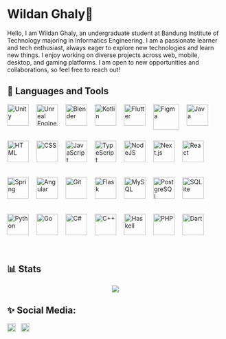 # Wildan Ghaly👋
Hello, I am Wildan Ghaly, an undergraduate student at Bandung Institute of Technology majoring in Informatics Engineering. I am a passionate learner and tech enthusiast, always eager to explore new technologies and learn new things. I enjoy working on diverse projects across web, mobile, desktop, and gaming platforms. I am open to new opportunities and collaborations, so feel free to reach out!

## 🧰 Languages and Tools
<img align="left" alt="Unity" width="50px" style="padding-right:15px;" src="https://cdn.jsdelivr.net/gh/devicons/devicon/icons/unity/unity-original.svg" />
<img align="left" alt="Unreal Engine" width="50px" style="padding-right:15px;" src="https://cdn.jsdelivr.net/gh/devicons/devicon/icons/unrealengine/unrealengine-original.svg" />
<img align="left" alt="Blender" width="50px" style="padding-right:15px;" src="https://cdn.jsdelivr.net/gh/devicons/devicon/icons/blender/blender-original.svg" />
<img align="left" alt="Kotlin" width="50px" style="padding-right:15px;" src="https://cdn.jsdelivr.net/gh/devicons/devicon/icons/kotlin/kotlin-original.svg" />
<img align="left" alt="Flutter" width="50px" style="padding-right:15px;" src="https://cdn.jsdelivr.net/gh/devicons/devicon/icons/flutter/flutter-original.svg" />
<img align="left" alt="Figma" width="60px" style="padding-right:15px;" src="https://cdn.jsdelivr.net/gh/devicons/devicon/icons/figma/figma-original.svg" />
<img align="left" alt="Java" width="50px" style="padding-right:15px;" src="https://cdn.jsdelivr.net/gh/devicons/devicon/icons/java/java-original.svg"/>
<br/><br/><br/><br/><br/>
<img align="left" alt="HTML" width="50px" style="padding-right:15px;" src="https://cdn.jsdelivr.net/gh/devicons/devicon/icons/html5/html5-plain.svg" />
<img align="left" alt="CSS" width="50px" style="padding-right:15px;" src="https://cdn.jsdelivr.net/gh/devicons/devicon/icons/css3/css3-plain.svg" />
<img align="left" alt="JavaScript" width="50px" style="padding-right:15px;" src="https://cdn.jsdelivr.net/gh/devicons/devicon/icons/javascript/javascript-plain.svg" />
<img align="left" alt="TypeScript" width="50px" style="padding-right:15px;" src="https://cdn.jsdelivr.net/gh/devicons/devicon/icons/typescript/typescript-plain.svg" />
<img align="left" alt="NodeJS" width="50px" style="padding-right:15px;" src="https://cdn.jsdelivr.net/gh/devicons/devicon/icons/nodejs/nodejs-original.svg" />
<img align="left" alt="Next.js" width="50px" style="padding-right:15px;" src="https://cdn.jsdelivr.net/gh/devicons/devicon/icons/nextjs/nextjs-original.svg" />
<img align="left" alt="React" width="50px" style="padding-right:15px;" src="https://cdn.jsdelivr.net/gh/devicons/devicon/icons/react/react-original.svg" />
<br/><br/><br/><br/><br/>
<img align="left" alt="Spring" width="50px" style="padding-right:15px;" src="https://cdn.jsdelivr.net/gh/devicons/devicon/icons/spring/spring-original.svg" />
<img align="left" alt="Angular" width="50px" style="padding-right:15px;" src="https://cdn.jsdelivr.net/gh/devicons/devicon/icons/angularjs/angularjs-plain.svg" />
<img align="left" alt="Git" width="50px" style="padding-right:15px;" src="https://cdn.jsdelivr.net/gh/devicons/devicon/icons/git/git-original.svg" />
<img align="left" alt="Flask" width="50px" style="padding-right:15px;" src="https://cdn.jsdelivr.net/gh/devicons/devicon/icons/flask/flask-original.svg" />
<img align="left" alt="MySQL" width="50px" style="padding-right:15px;" src="https://cdn.jsdelivr.net/gh/devicons/devicon/icons/mysql/mysql-original.svg" />
<img align="left" alt="PostgreSQL" width="50px" style="padding-right:15px;" src="https://cdn.jsdelivr.net/gh/devicons/devicon/icons/postgresql/postgresql-original.svg" />
<img align="left" alt="SQLite" width="50px" style="padding-right:15px;" src="https://cdn.jsdelivr.net/gh/devicons/devicon/icons/sqlite/sqlite-original.svg" />
<br/><br/><br/><br/><br/>
<img align="left" alt="Python" width="50px" style="padding-right:15px;" src="https://cdn.jsdelivr.net/gh/devicons/devicon/icons/python/python-plain.svg" />
<img align="left" alt="Go" width="50px" style="padding-right:15px;" src="https://cdn.jsdelivr.net/gh/devicons/devicon/icons/go/go-original.svg" />
<img align="left" alt="C#" width="50px" style="padding-right:15px;" src="https://cdn.jsdelivr.net/gh/devicons/devicon/icons/csharp/csharp-original.svg" />
<img align="left" alt="C++" width="50px" style="padding-right:15px;" src="https://cdn.jsdelivr.net/gh/devicons/devicon/icons/cplusplus/cplusplus-line.svg" />
<img align="left" alt="Haskell" width="50px" style="padding-right:15px;" src="https://cdn.jsdelivr.net/gh/devicons/devicon/icons/haskell/haskell-original.svg" />
<img align="left" alt="PHP" width="50px" style="padding-right:15px;" src="https://cdn.jsdelivr.net/gh/devicons/devicon/icons/php/php-original.svg" />
<img align="left" alt="Dart" width="50px" style="padding-right:15px;" src="https://cdn.jsdelivr.net/gh/devicons/devicon/icons/dart/dart-original.svg" />
<br/><br/><br/><br/><br/>

## 📊 Stats
<p align="center">
    <a href="https://github.com/wildanghaly/wildanghaly">
        <img src="https://github-readme-stats.vercel.app/api?username=wildanghaly&show_icons=true&count_private=true&theme=dracula" />
    </a>
</p>

## ✨ Social Media:
<p align="left">
<a href="https://www.linkedin.com/in/wildan-ghaly/" target="blank">
<img align="center" src="https://raw.githubusercontent.com/rahuldkjain/github-profile-readme-generator/master/src/images/icons/Social/linked-in-alt.svg" alt="linkedin" height="20" width="20" /></a> &nbsp
<a href="https://www.instagram.com/wildanghaly/" target="blank"><img align="center" src="https://raw.githubusercontent.com/rahuldkjain/github-profile-readme-generator/master/src/images/icons/Social/instagram.svg" alt="instagram" height="20" width="20" /></a> &nbsp
</p>
<!--
**WildanGhaly/WildanGhaly** is a ✨ _special_ ✨ repository because its `README.md` (this file) appears on your GitHub profile.

Here are some ideas to get you started:

- 🔭 I’m currently working on ...
- 🌱 I’m currently learning ...
- 👯 I’m looking to collaborate on ...
- 🤔 I’m looking for help with ...
- 💬 Ask me about ...
- 📫 How to reach me: ...
- 😄 Pronouns: ...
- ⚡ Fun fact: ...
-->
